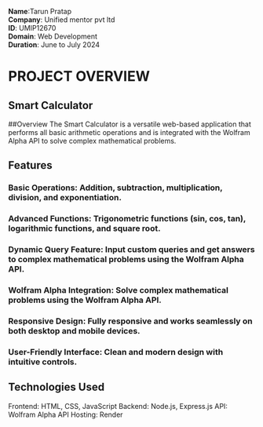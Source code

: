 **Name**:Tarun Pratap  
**Company**: Unified mentor pvt ltd   
**ID**: UMIP12670     
**Domain**: Web Development   
**Duration**: June to July 2024   
# PROJECT OVERVIEW
## Smart Calculator
##Overview
The Smart Calculator is a versatile web-based application that performs all basic arithmetic operations and is integrated with the Wolfram Alpha API to solve complex mathematical problems.

## Features
### Basic Operations: Addition, subtraction, multiplication, division, and exponentiation.
### Advanced Functions: Trigonometric functions (sin, cos, tan), logarithmic functions, and square root.
### Dynamic Query Feature: Input custom queries and get answers to complex mathematical problems using the Wolfram Alpha API.
### Wolfram Alpha Integration: Solve complex mathematical problems using the Wolfram Alpha API.
### Responsive Design: Fully responsive and works seamlessly on both desktop and mobile devices.
### User-Friendly Interface: Clean and modern design with intuitive controls.
## Technologies Used
Frontend: HTML, CSS, JavaScript
Backend: Node.js, Express.js
API: Wolfram Alpha API
Hosting: Render
